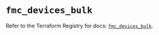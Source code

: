 # `fmc_devices_bulk`

Refer to the Terraform Registry for docs: [`fmc_devices_bulk`](https://registry.terraform.io/providers/ciscodevnet/fmc/1.5.2/docs/resources/devices_bulk).
